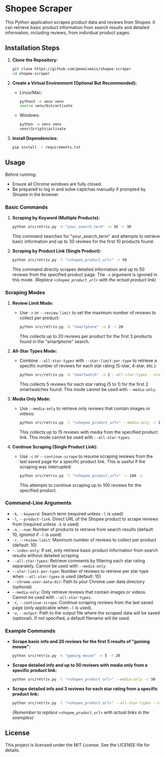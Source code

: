 # Shopee Scraper

This Python application scrapes product data and reviews from Shopee. It can retrieve basic product information from search results and detailed information, including reviews, from individual product pages.

## Installation Steps

1.  **Clone the Repository:**
    ```bash
    git clone https://github.com/pemaismais/shopee-scraper
    cd shopee-scraper
    ```

2.  **Create a Virtual Environment (Optional But Recommended):**
    *   Linux/Mac:
        ```bash
        python3 -m venv venv
        source venv/bin/activate
        ```
    *   Windows:
        ```bash
        python -m venv venv
        venv\Scripts\activate
        ```

3.  **Install Dependencies:**
    ```bash
    pip install -r requirements.txt
    ```

## Usage

Before running:

*   Ensure all Chrome windows are fully closed.
*   Be prepared to log in and solve captchas manually if prompted by Shopee in the browser.

### Basic Commands

1.  **Scraping by Keyword (Multiple Products):**
    ```bash
    python src/retriv.py -k "your_search_term" -n 10 -r 30
    ```
    This command searches for "your_search_term" and attempts to retrieve basic information and up to 30 reviews for the first 10 products found.

2.  **Scraping by Product Link (Single Product):**
    ```bash
    python src/retriv.py -l "<shopee_product_url>" -r 50
    ```
    This command directly scrapes detailed information and up to 50 reviews from the specified product page. The `-n` argument is ignored in this mode.
    *(Replace `<shopee_product_url>` with the actual product link)*

### Scraping Modes

1.  **Review Limit Mode:**
    *   Use `-r` or `--review-limit` to set the maximum number of reviews to collect per product:
        ```bash
        python src/retriv.py -k "smartphone" -n 3 -r 20
        ```
        This collects up to 20 reviews per product for the first 3 products found in the "smartphone" search.

2.  **All-Star Types Mode:**
    *   Combine `--all-star-types` with `--star-limit-per-type` to retrieve a specific number of reviews for each star rating (5-star, 4-star, etc.):
        ```bash
        python src/retriv.py -k "smartwatch" -n 2 --all-star-types --star-limit-per-type 5
        ```
        This collects 5 reviews for each star rating (5 to 1) for the first 2 smartwatches found. This mode cannot be used with `--media-only`.

3.  **Media Only Mode:**
    *   Use `--media-only` to retrieve only reviews that contain images or videos:
        ```bash
        python src/retriv.py -l "<shopee_product_url>" --media-only -r 15
        ```
        This collects up to 15 reviews with media from the specified product link. This mode cannot be used with `--all-star-types`.

4.  **Continue Scraping (Single Product Link):**
    *   Use `-c` or `--continue-scrape` to resume scraping reviews from the last saved page for a specific product link. This is useful if the scraping was interrupted:
        ```bash
        python src/retriv.py -l "<shopee_product_url>" -r 100 -c
        ```
        This attempts to continue scraping up to 100 reviews for the specified product.

### Command-Line Arguments

*   `-k`, `--keyword`: Search term (required unless `-l` is used)
*   `-l`, `--product-link`: Direct URL of the Shopee product to scrape reviews from (required unless `-k` is used)
*   `-n`, `--num`: Number of products to retrieve from search results (default: 10, ignored if `-l` is used)
*   `-r`, `--review-limit`: Maximum number of reviews to collect per product (default: 10)
*   `--index-only`: If set, only retrieve basic product information from search results without detailed scraping
*   `--all-star-types`: Retrieve comments by filtering each star rating separately. Cannot be used with `--media-only`.
*   `--star-limit-per-type`: Number of reviews to retrieve per star type when `--all-star-types` is used (default: 10)
*   `--chrome-user-data-dir`: Path to your Chrome user data directory (optional)
*   `--media-only`: Only retrieve reviews that contain images or videos. Cannot be used with `--all-star-types`.
*   `-c`, `--continue-scrape`: Continue scraping reviews from the last saved page (only applicable when `-l` is used).
*   `-o`, `--output`: Path to the output file where the scraped data will be saved (optional). If not specified, a default filename will be used.

### Example Commands

*   **Scrape basic info and 20 reviews for the first 5 results of "gaming mouse":**
    ```bash
    python src/retriv.py -k "gaming mouse" -n 5 -r 20
    ```

*   **Scrape detailed info and up to 50 reviews with media only from a specific product link:**
    ```bash
    python src/retriv.py -l "<shopee_product_url>" --media-only -r 50
    ```

*   **Scrape detailed info and 3 reviews for each star rating from a specific product link:**
    ```bash
    python src/retriv.py -l "<shopee_product_url>" --all-star-types --star-limit-per-type 3 -r 15
    ```
    *(Remember to replace `<shopee_product_url>` with actual links in the examples)*

## License

This project is licensed under the MIT License. See the LICENSE file for details.
